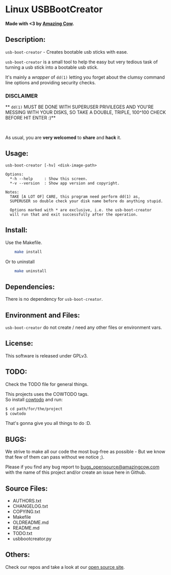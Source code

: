 # Linux USBBootCreator

**Made with <3 by [Amazing Cow](http://www.amazingcow.com).**



<!-- ####################################################################### -->
<!-- ####################################################################### -->

## Description:

```usb-boot-creator``` - Creates bootable usb sticks with ease.

```usb-boot-creator``` is a small tool to help the easy but very tedious 
task of turning a usb stick into a bootable usb stick.

It's mainly a _wrapper_ of ```dd(1)``` letting you forget about the clumsy 
command line options and providing security checks. 


### DISCLAIMER 

** ```dd(1)``` MUST BE DONE WITH SUPERUSER PRIVILEGES AND YOU'RE MESSING WITH 
YOUR DISKS, SO TAKE A DOUBLE, TRIPLE, 100^100 CHECK BEFORE HIT ENTER :)**


<br>

As usual, you are **very welcomed** to **share** and **hack** it.



<!-- ####################################################################### -->
<!-- ####################################################################### -->

## Usage:

``` 
usb-boot-creator [-hv] <disk-image-path>

Options:
  *-h --help     : Show this screen.
  *-v --version  : Show app version and copyright.

Notes:
  TAKE [A LOT OF] CARE, this program need perform dd(1) as,
  SUPERUSER so double check your disk name before do anything stupid.

  Options marked with * are exclusive, i.e. the usb-boot-creator
  will run that and exit successfully after the operation.

```



<!-- ####################################################################### -->
<!-- ####################################################################### -->

## Install:

Use the Makefile.

``` bash
    make install
```

Or to uninstall

``` bash
    make uninstall
```



<!-- ####################################################################### -->
<!-- ####################################################################### -->

## Dependencies:

There is no dependency for ```usb-boot-creator```.



<!-- ####################################################################### -->
<!-- ####################################################################### -->

## Environment and Files: 

```usb-boot-creator``` do not create / need any other files or environment vars.



<!-- ####################################################################### -->
<!-- ####################################################################### -->

## License:

This software is released under GPLv3.



<!-- ####################################################################### -->
<!-- ####################################################################### -->

## TODO:

Check the TODO file for general things.

This projects uses the COWTODO tags.   
So install [cowtodo](http://www.github.com/AmazingCow-Tools/COWTODO) and run:

``` bash
$ cd path/for/the/project
$ cowtodo 
```

That's gonna give you all things to do :D.



<!-- ####################################################################### -->
<!-- ####################################################################### -->

## BUGS:

We strive to make all our code the most bug-free as possible - But we know 
that few of them can pass without we notice ;).

Please if you find any bug report to [bugs_opensource@amazingcow.com]() 
with the name of this project and/or create an issue here in Github.



<!-- ####################################################################### -->
<!-- ####################################################################### -->

## Source Files:

* AUTHORS.txt
* CHANGELOG.txt
* COPYING.txt
* Makefile
* OLDREADME.md
* README.md
* TODO.txt
* usbbootcreator.py



<!-- ####################################################################### -->
<!-- ####################################################################### -->

## Others:
Check our repos and take a look at our [open source site](http://opensource.amazingcow.com).
